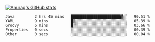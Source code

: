 [![Anurag's GitHub stats](https://github-readme-stats.vercel.app/api?username=sebasphere&count_private=true&theme=tokyonight)](https://github.com/anuraghazra/github-readme-stats)

<!--START_SECTION:waka-->

```text
Java         2 hrs 45 mins   ██████████████████████▓░░   90.51 %
YAML         9 mins          █▒░░░░░░░░░░░░░░░░░░░░░░░   05.39 %
Groovy       6 mins          █░░░░░░░░░░░░░░░░░░░░░░░░   03.66 %
Properties   0 secs          ░░░░░░░░░░░░░░░░░░░░░░░░░   00.39 %
Other        0 secs          ░░░░░░░░░░░░░░░░░░░░░░░░░   00.04 %
```

<!--END_SECTION:waka-->
